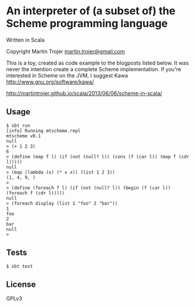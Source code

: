 # An interpreter of (a subset of) the Scheme programming language

Written in Scala

Copyright Martin Trojer <martin.trojer@gmail.com>

This is a toy, created as code example to the blogposts listed below.
It was never the intention create a complete Scheme implementation.
If you're interested in Scheme on the JVM, I suggest Kawa
http://www.gnu.org/software/kawa/

http://martintrojer.github.io/scala/2013/06/06/scheme-in-scala/

## Usage

```
$ sbt run
[info] Running mtscheme.repl
mtscheme v0.1
null
> (+ 1 2 3)
6
> (define (map f l) (if (not (null? l)) (cons (f (car l)) (map f (cdr l)))))
null
> (map (lambda (x) (* x x)) (list 1 2 3))
(1, 4, 9, )
>
> (define (foreach f l) (if (not (null? l)) (begin (f (car l)) (foreach f (cdr l)))))
null
> (foreach display (list 1 "foo" 2 "bar"))
1
foo
2
bar
null
>
```

## Tests

```$ sbt test```

## License

GPLv3
